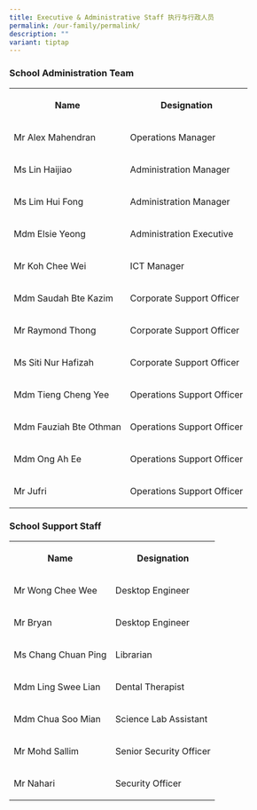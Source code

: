 ```yaml
---
title: Executive & Administrative Staff 执行与行政人员
permalink: /our-family/permalink/
description: ""
variant: tiptap
---
```

<h3>School Administration Team</h3>
<table style="minWidth: 50px">
<colgroup>
<col>
<col>
</colgroup>
<tbody>
<tr>
<th rowspan="1" colspan="1">
<p>Name</p>
</th>
<th rowspan="1" colspan="1">
<p>Designation</p>
</th>
</tr>
<tr>
<td rowspan="1" colspan="1">
<p>Mr Alex Mahendran</p>
</td>
<td rowspan="1" colspan="1">
<p>Operations Manager</p>
</td>
</tr>
<tr>
<td rowspan="1" colspan="1">
<p>Ms Lin Haijiao</p>
</td>
<td rowspan="1" colspan="1">
<p>Administration Manager</p>
</td>
</tr>
<tr>
<td rowspan="1" colspan="1">
<p>Ms Lim Hui Fong</p>
</td>
<td rowspan="1" colspan="1">
<p>Administration Manager</p>
</td>
</tr>
<tr>
<td rowspan="1" colspan="1">
<p>Mdm Elsie Yeong</p>
</td>
<td rowspan="1" colspan="1">
<p>Administration Executive</p>
</td>
</tr>
<tr>
<td rowspan="1" colspan="1">
<p>Mr Koh Chee Wei</p>
</td>
<td rowspan="1" colspan="1">
<p>ICT Manager</p>
</td>
</tr>
<tr>
<td rowspan="1" colspan="1">
<p>Mdm Saudah Bte Kazim</p>
</td>
<td rowspan="1" colspan="1">
<p>Corporate Support Officer</p>
</td>
</tr>
<tr>
<td rowspan="1" colspan="1">
<p>Mr Raymond Thong</p>
</td>
<td rowspan="1" colspan="1">
<p>Corporate Support Officer</p>
</td>
</tr>
<tr>
<td rowspan="1" colspan="1">
<p>Ms Siti Nur Hafizah</p>
</td>
<td rowspan="1" colspan="1">
<p>Corporate Support Officer</p>
</td>
</tr>
<tr>
<td rowspan="1" colspan="1">
<p>Mdm Tieng Cheng Yee</p>
</td>
<td rowspan="1" colspan="1">
<p>Operations Support Officer</p>
</td>
</tr>
<tr>
<td rowspan="1" colspan="1">
<p>Mdm Fauziah Bte Othman</p>
</td>
<td rowspan="1" colspan="1">
<p>Operations Support Officer</p>
</td>
</tr>
<tr>
<td rowspan="1" colspan="1">
<p>Mdm Ong Ah Ee</p>
</td>
<td rowspan="1" colspan="1">
<p>Operations Support Officer</p>
</td>
</tr>
<tr>
<td rowspan="1" colspan="1">
<p>Mr Jufri</p>
</td>
<td rowspan="1" colspan="1">
<p>Operations Support Officer</p>
</td>
</tr>
</tbody>
</table>
<h3>School Support Staff</h3>
<table style="minWidth: 50px">
<colgroup>
<col>
<col>
</colgroup>
<tbody>
<tr>
<th rowspan="1" colspan="1">
<p><strong>Name</strong>
</p>
</th>
<th rowspan="1" colspan="1">
<p><strong>Designation</strong>
</p>
</th>
</tr>
<tr>
<td rowspan="1" colspan="1">
<p>Mr Wong Chee Wee</p>
</td>
<td rowspan="1" colspan="1">
<p>Desktop Engineer</p>
</td>
</tr>
<tr>
<td rowspan="1" colspan="1">
<p>Mr Bryan</p>
</td>
<td rowspan="1" colspan="1">
<p>Desktop Engineer</p>
</td>
</tr>
<tr>
<td rowspan="1" colspan="1">
<p>Ms Chang Chuan Ping</p>
</td>
<td rowspan="1" colspan="1">
<p>Librarian</p>
</td>
</tr>
<tr>
<td rowspan="1" colspan="1">
<p>Mdm Ling Swee Lian</p>
</td>
<td rowspan="1" colspan="1">
<p>Dental Therapist</p>
</td>
</tr>
<tr>
<td rowspan="1" colspan="1">
<p>Mdm Chua Soo Mian</p>
</td>
<td rowspan="1" colspan="1">
<p>Science Lab Assistant</p>
</td>
</tr>
<tr>
<td rowspan="1" colspan="1">
<p>Mr Mohd Sallim</p>
</td>
<td rowspan="1" colspan="1">
<p>Senior Security Officer</p>
</td>
</tr>
<tr>
<td rowspan="1" colspan="1">
<p>Mr Nahari</p>
</td>
<td rowspan="1" colspan="1">
<p>Security Officer</p>
</td>
</tr>
</tbody>
</table>
<p></p>